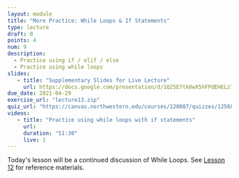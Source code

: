 ```yaml
---
layout: module
title: "More Practice: While Loops & If Statements"
type: lecture
draft: 0
points: 4
num: 9
description:
  - Practice using if / elif / else
  - Practice using while loops
slides: 
   - title: "Supplementary Slides for Live Lecture"
     url: https://docs.google.com/presentation/d/1Q25E7tk0wX5hFPdEHELz7eWcXtgxmNTpaq4mSpKtxUU/edit?usp=sharing
due_date: 2021-04-29
exercise_url: "lecture13.zip"
quiz_url: "https://canvas.northwestern.edu/courses/120087/quizzes/125687"
videos:
   - title: "Practice using while loops with if statements"
     url: 
     duration: "51:30"
     live: 1
---
```


Today's lesson will be a continued discussion of While Loops. See [Lesson 12](week05_lecture03) for reference materials. 